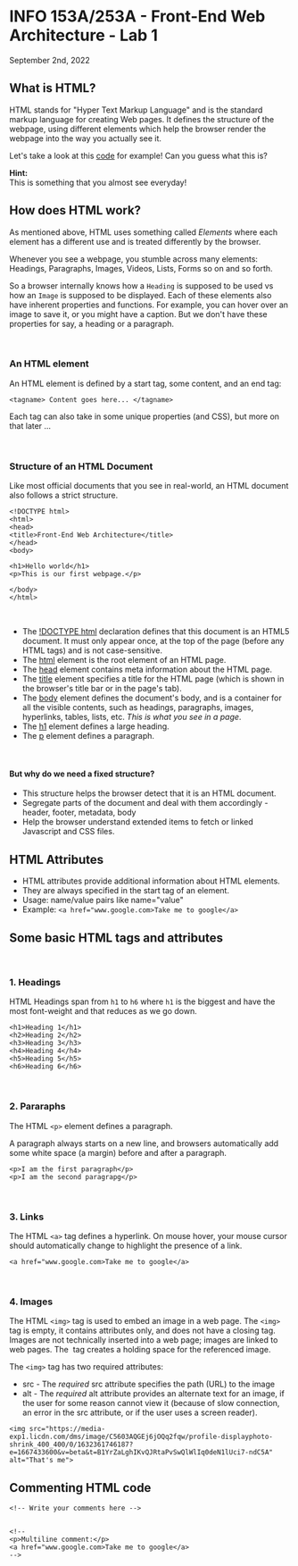 # INFO 153A/253A - Front-End Web Architecture - Lab 1

September 2nd, 2022

## What is HTML?

HTML stands for "Hyper Text Markup Language" and is the standard markup language for creating Web pages. It defines the structure of the webpage, using different elements which help the browser render the webpage into the way you actually see it.

Let's take a look at this [code](https://gist.github.com/rishabhmthakur2/10a51efe83528ef3214c4cb293f17ce4) for example! Can you guess what this is?

<b>Hint:</b>
</br>
This is something that you almost see everyday!

## How does HTML work?

As mentioned above, HTML uses something called <i>Elements</i> where each element has a different use and is treated differently by the browser.

Whenever you see a webpage, you stumble across many elements: Headings, Paragraphs, Images, Videos, Lists, Forms so on and so forth.

So a browser internally knows how a `Heading` is supposed to be used vs how an `Image` is supposed to be displayed. Each of these elements also have inherent properties and functions. For example, you can hover over an image to save it, or you might have a caption. But we don't have these properties for say, a heading or a paragraph.

</br>

### An HTML element

An HTML element is defined by a start tag, some content, and an end tag:

```
<tagname> Content goes here... </tagname>
```

Each tag can also take in some unique properties (and CSS), but more on that later ...

</br>

### Structure of an HTML Document

Like most official documents that you see in real-world, an HTML document also follows a strict structure.

```
<!DOCTYPE html>
<html>
<head>
<title>Front-End Web Architecture</title>
</head>
<body>

<h1>Hello world</h1>
<p>This is our first webpage.</p>

</body>
</html>
```

</br>

<ul>
<li>The <u>!DOCTYPE html</u> declaration defines that this document is an HTML5 document. It must only appear once, at the top of the page (before any HTML tags) and is not case-sensitive.
<li>The <u>html</u> element is the root element of an HTML page.
<li>The <u>head</u> element contains meta information about the HTML page.
<li>The <u>title</u> element specifies a title for the HTML page (which is shown in the browser's title bar or in the page's tab).
<li>The <u>body</u> element defines the document's body, and is a container for all the visible contents, such as headings, paragraphs, images, hyperlinks, tables, lists, etc. <i>This is what you see in a page</i>.
<li>The <u>h1</u> element defines a large heading.
<li>The <u>p</u> element defines a paragraph.
</ul>

</br>

#### But why do we need a fixed structure?

- This structure helps the browser detect that it is an HTML document.
- Segregate parts of the document and deal with them accordingly - header, footer, metadata, body
- Help the browser understand extended items to fetch or linked Javascript and CSS files.

## HTML Attributes

- HTML attributes provide additional information about HTML elements.
- They are always specified in the start tag of an element.
- Usage: name/value pairs like name="value"
- Example: `<a href="www.google.com>Take me to google</a>`

## Some basic HTML tags and attributes

</br>

### 1. Headings

HTML Headings span from `h1` to `h6` where `h1` is the biggest and have the most font-weight and that reduces as we go down.

```
<h1>Heading 1</h1>
<h2>Heading 2</h2>
<h3>Heading 3</h3>
<h4>Heading 4</h4>
<h5>Heading 5</h5>
<h6>Heading 6</h6>
```

</br>

### 2. Pararaphs

The HTML `<p>` element defines a paragraph.

A paragraph always starts on a new line, and browsers automatically add some white space (a margin) before and after a paragraph.

```
<p>I am the first paragraph</p>
<p>I am the second paragrapg</p>
```

</br>

### 3. Links

The HTML `<a>` tag defines a hyperlink. On mouse hover, your mouse cursor should automatically change to highlight the presence of a link.

```
<a href="www.google.com>Take me to google</a>
```

</br>

### 4. Images

The HTML `<img>` tag is used to embed an image in a web page.
The `<img>` tag is empty, it contains attributes only, and does not have a closing tag.
Images are not technically inserted into a web page; images are linked to web pages. The <img> tag creates a holding space for the referenced image.

The `<img>` tag has two required attributes:

- src - The <i>required</i> src attribute specifies the path (URL) to the image
- alt - The <i>required</i> alt attribute provides an alternate text for an image, if the user for some reason cannot view it (because of slow connection, an error in the src attribute, or if the user uses a screen reader).

```
<img src="https://media-exp1.licdn.com/dms/image/C5603AQGEj6jOQq2fqw/profile-displayphoto-shrink_400_400/0/1632361746187?e=1667433600&v=beta&t=B1YrZaLghIKvQJRtaPvSwQlWlIq0deN1lUci7-ndC5A" alt="That's me">

```

## Commenting HTML code

```
<!-- Write your comments here -->


<!--
<p>Multiline comment:</p>
<a href="www.google.com>Take me to google</a>
-->
```
